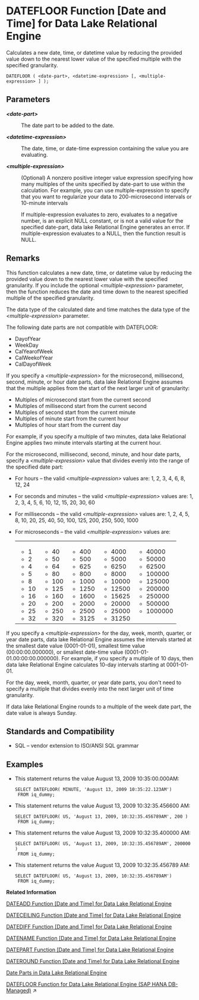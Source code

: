 <!-- loioa5462b6184f21015a0c4efd06d244945 -->

# DATEFLOOR Function \[Date and Time\] for Data Lake Relational Engine

Calculates a new date, time, or datetime value by reducing the provided value down to the nearest lower value of the specified multiple with the specified granularity.



```
DATEFLOOR ( <date-part>, <datetime-expression> [, <multiple-expression> ] );
```



<a name="loioa5462b6184f21015a0c4efd06d244945__DATEFLOOR_parm1"/>

## Parameters


<dl>
<dt><b>

*<date-part\>*

</b></dt>
<dd>

The date part to be added to the date.



</dd><dt><b>

*<datetime-expression\>*

</b></dt>
<dd>

The date, time, or date-time expression containing the value you are evaluating.



</dd><dt><b>

*<multiple-expression\>*

</b></dt>
<dd>

\(Optional\) A nonzero positive integer value expression specifying how many multiples of the units specified by date-part to use within the calculation. For example, you can use multiple-expression to specify that you want to regularize your data to 200-microsecond intervals or 10-minute intervals

If multiple-expression evaluates to zero, evaluates to a negative number, is an explicit NULL constant, or is not a valid value for the specified date-part, data lake Relational Engine generates an error. If multiple-expression evaluates to a NULL, then the function result is NULL.



</dd>
</dl>



<a name="loioa5462b6184f21015a0c4efd06d244945__DATEFLOOR_remarks1"/>

## Remarks

This function calculates a new date, time, or datetime value by reducing the provided value down to the nearest lower value with the specified granularity. If you include the optional *<multiple-expression\>* parameter, then the function reduces the date and time down to the nearest specified multiple of the specified granularity.

The data type of the calculated date and time matches the data type of the *<multiple-expression\>* parameter.

The following date parts are not compatible with DATEFLOOR:

-   DayofYear
-   WeekDay
-   CalYearofWeek
-   CalWeekofYear
-   CalDayofWeek

If you specify a *<multiple-expression\>* for the microsecond, millisecond, second, minute, or hour date parts, data lake Relational Engine assumes that the multiple applies from the start of the next larger unit of granularity:

-   Multiples of microsecond start from the current second
-   Multiples of millisecond start from the current second
-   Multiples of second start from the current minute
-   Multiples of minute start from the current hour
-   Multiples of hour start from the current day

For example, if you specify a multiple of two minutes, data lake Relational Engine applies two minute intervals starting at the current hour.

For the microsecond, millisecond, second, minute, and hour date parts, specify a *<multiple-expression\>* value that divides evenly into the range of the specified date part:

-   For hours – the valid *<multiple-expression\>* values are: 1, 2, 3, 4, 6, 8, 12, 24
-   For seconds and minutes – the valid *<multiple-expression\>* values are: 1, 2, 3, 4, 5, 6, 10, 12, 15, 20, 30, 60
-   For milliseconds – the valid *<multiple-expression\>* values are: 1, 2, 4, 5, 8, 10, 20, 25, 40, 50, 100, 125, 200, 250, 500, 1000
-   For microseconds – the valid *<multiple-expression\>* values are:


    <table>
    <tr>
    <td valign="top">
    
    -   1
    -   2
    -   4
    -   5
    -   8
    -   10
    -   16
    -   20
    -   25
    -   32


    
    </td>
    <td valign="top">
    
    -   40
    -   50
    -   64
    -   80
    -   100
    -   125
    -   160
    -   200
    -   250
    -   320


    
    </td>
    <td valign="top">
    
    -   400
    -   500
    -   625
    -   800
    -   1000
    -   1250
    -   1600
    -   2000
    -   2500
    -   3125


    
    </td>
    <td valign="top">
    
    -   4000
    -   5000
    -   6250
    -   8000
    -   10000
    -   12500
    -   15625
    -   20000
    -   25000
    -   31250


    
    </td>
    <td valign="top">
    
    -   40000
    -   50000
    -   62500
    -   100000
    -   125000
    -   200000
    -   250000
    -   500000
    -   1000000


    
    </td>
    </tr>
    </table>
    

If you specify a *<multiple-expression\>* for the day, week, month, quarter, or year date parts, data lake Relational Engine assumes the intervals started at the smallest date value \(0001-01-01\), smallest time value \(00:00:00.000000\), or smallest date-time value \(0001-01-01.00:00:00.000000\). For example, if you specify a multiple of 10 days, then data lake Relational Engine calculates 10-day intervals starting at 0001-01-01.

For the day, week, month, quarter, or year date parts, you don't need to specify a multiple that divides evenly into the next larger unit of time granularity.

If data lake Relational Engine rounds to a multiple of the week date part, the date value is always Sunday.



<a name="loioa5462b6184f21015a0c4efd06d244945__DATEFLOOR_standards1"/>

## Standards and Compatibility

-   SQL – vendor extension to ISO/ANSI SQL grammar



<a name="loioa5462b6184f21015a0c4efd06d244945__DATEFLOOR_examples1"/>

## Examples

-   This statement returns the value August 13, 2009 10:35:00.000AM:

    ```
    SELECT DATEFLOOR( MINUTE, 'August 13, 2009 10:35:22.123AM')
     FROM iq_dummy;
    ```

-   This statement returns the value August 13, 2009 10:32:35.456600 AM:

    ```
    SELECT DATEFLOOR( US, 'August 13, 2009, 10:32:35.456789AM', 200 )
     FROM iq_dummy;
    ```

-   This statement returns the value August 13, 2009 10:32:35.400000 AM:

    ```
    SELECT DATEFLOOR( US, 'August 13, 2009, 10:32:35.456789AM', 200000 )
     FROM iq_dummy;
    ```

-   This statement returns the value August 13, 2009 10:32:35.456789 AM:

    ```
    SELECT DATEFLOOR( US, 'August 13, 2009, 10:32:35.456789AM')
     FROM iq_dummy;
    ```


**Related Information**  


[DATEADD Function \[Date and Time\] for Data Lake Relational Engine](dateadd-function-date-and-time-for-data-lake-relational-engine-a5449de.md "Returns the date produced by adding the specified number of the specified date parts to a date.")

[DATECEILING Function \[Date and Time\] for Data Lake Relational Engine](dateceiling-function-date-and-time-for-data-lake-relational-engine-a545210.md "Calculates a new date, time, or datetime value by increasing the provided value up to the nearest larger value of the specified granularity.")

[DATEDIFF Function \[Date and Time\] for Data Lake Relational Engine](datediff-function-date-and-time-for-data-lake-relational-engine-a545a63.md "Returns the interval between two dates.")

[DATENAME Function \[Date and Time\] for Data Lake Relational Engine](datename-function-date-and-time-for-data-lake-relational-engine-a5472b7.md "Returns the name of the specified part (such as the month “June”) of a date/time value, as a character string.")

[DATEPART Function \[Date and Time\] for Data Lake Relational Engine](datepart-function-date-and-time-for-data-lake-relational-engine-a547b06.md "Returns an integer value for the specified part of a date/time value.")

[DATEROUND Function \[Date and Time\] for Data Lake Relational Engine](dateround-function-date-and-time-for-data-lake-relational-engine-a5483a3.md "Calculates a new date, time, or datetime value by rounding the provided value up or down to the nearest multiple of the specified value with the specified granularity.")

[Date Parts in Data Lake Relational Engine](date-parts-in-data-lake-relational-engine-a52b8dd.md "Many of the date functions use dates built from date parts.")

[DATEFLOOR Function for Data Lake Relational Engine (SAP HANA DB-Managed)](https://help.sap.com/viewer/a898e08b84f21015969fa437e89860c8/2024_1_QRC/en-US/907ca83d48c04c4c82f7e6ca7b1b049d.html "Calculates a new date, time, or datetime value by reducing the provided value down to the nearest lower value of the specified multiple with the specified granularity.") :arrow_upper_right:

